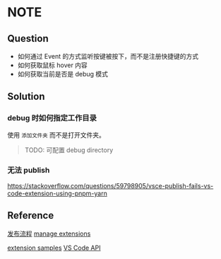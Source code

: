 # NOTE

## Question

- 如何通过 Event 的方式监听按键被按下，而不是注册快捷键的方式
- 如何获取鼠标 hover 内容
- 如何获取当前是否是 debug 模式

## Solution

### debug 时如何指定工作目录

使用 `添加文件夹` 而不是打开文件夹。

> TODO: 可配置 debug directory

### 无法 publish

https://stackoverflow.com/questions/59798905/vsce-publish-fails-vs-code-extension-using-pnpm-yarn

## Reference

[发布流程](https://juejin.cn/post/7066422674389467144?searchId=2024012816024949A2669EC903E13AC836#heading-7)
[manage extensions](https://marketplace.visualstudio.com/manage/publishers/amonduul?auth_redirect=True)

[extension samples](https://github.com/microsoft/vscode-extension-samples/tree/main)
[VS Code API](https://code.visualstudio.com/api/references/vscode-api)